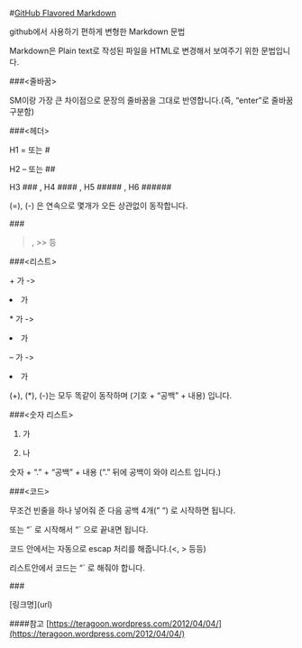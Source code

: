 #[GitHub Flavored Markdown](https://help.github.com/articles/basic-writing-and-formatting-syntax/)

github에서 사용하기 편하게 변형한 Markdown 문법

Markdown은 Plain text로 작성된 파일을 HTML로 변경해서 보여주기 위한 문법입니다.

###<줄바꿈>

SM이랑 가장 큰 차이점으로 문장의 줄바꿈을 그대로 반영합니다.(즉, “enter”로 줄바꿈 구분함)

###<헤더>

H1 = 또는 #

H2 – 또는 ##

H3 ### , H4 #### , H5 ##### , H6 ######

(=), (-) 은 연속으로 몇개가 오든 상관없이 동작합니다.

###<Blockquotes>

 > , >> 등

###<리스트>

\+ 가 -> <li>가</li>

\* 가 -> <li>가</li>

– 가 -> <li>가</li>

(+), (*), (-)는 모두 똑같이 동작하며 (기호 + “공백” + 내용) 입니다.

###<숫자 리스트>

1. 가

2. 나

숫자 + “.” + “공백” + 내용 (“.” 뒤에 공백이 와야 리스트 입니다.)

###<코드>

무조건 빈줄을 하나 넣어줘 준 다음 공백 4개(”    “) 로 시작하면 됩니다.

또는 “\` 로 시작해서 “\` 으로 끝내면 됩니다.

코드 안에서는 자동으로 escap 처리를 해줍니다.(<, > 등등)

리스트안에서 코드는 “` 로 해줘야 합니다.

###<Link>

\[링크명](url)


####참고
[https://teragoon.wordpress.com/2012/04/04/](https://teragoon.wordpress.com/2012/04/04/)
